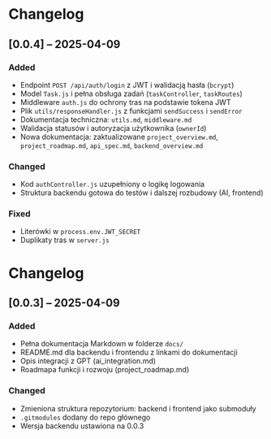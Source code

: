 # Changelog

## [0.0.4] – 2025-04-09

### Added
- Endpoint `POST /api/auth/login` z JWT i walidacją hasła (`bcrypt`)
- Model `Task.js` i pełna obsługa zadań (`taskController`, `taskRoutes`)
- Middleware `auth.js` do ochrony tras na podstawie tokena JWT
- Plik `utils/responseHandler.js` z funkcjami `sendSuccess` i `sendError`
- Dokumentacja techniczna: `utils.md`, `middleware.md`
- Walidacja statusów i autoryzacja użytkownika (`ownerId`)
- Nowa dokumentacja: zaktualizowane `project_overview.md`, `project_roadmap.md`, `api_spec.md`, `backend_overview.md`

### Changed
- Kod `authController.js` uzupełniony o logikę logowania
- Struktura backendu gotowa do testów i dalszej rozbudowy (AI, frontend)

### Fixed
- Literówki w `process.env.JWT_SECRET`
- Duplikaty tras w `server.js`


# Changelog

## [0.0.3] – 2025-04-09

### Added
- Pełna dokumentacja Markdown w folderze `docs/`
- README.md dla backendu i frontendu z linkami do dokumentacji
- Opis integracji z GPT (ai_integration.md)
- Roadmapa funkcji i rozwoju (project_roadmap.md)

### Changed
- Zmieniona struktura repozytorium: backend i frontend jako submoduły
- `.gitmodules` dodany do repo głównego
- Wersja backendu ustawiona na 0.0.3